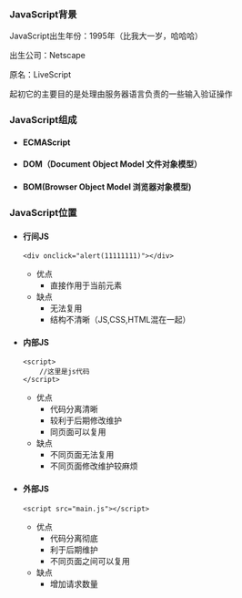 ### JavaScript背景

JavaScript出生年份：1995年（比我大一岁，哈哈哈）

出生公司：Netscape

原名：LiveScript

起初它的主要目的是处理由服务器语言负责的一些输入验证操作

### JavaScript组成

- #### ECMAScript

- #### DOM（Document Object Model 文件对象模型）

- #### BOM(Browser Object Model 浏览器对象模型)

### JavaScript位置

* #### 行间JS
    
	```
	<div onclick="alert(11111111)"></div>
   ```
	
	* 优点
		* 直接作用于当前元素
	* 缺点
		* 无法复用
		* 结构不清晰（JS,CSS,HTML混在一起）
* #### 内部JS
	```
	<script>
		//这里是js代码
	</script>
	```
	* 优点
		* 代码分离清晰
		* 较利于后期修改维护
		* 同页面可以复用
	* 缺点
		* 不同页面无法复用
		* 不同页面修改维护较麻烦
* #### 外部JS
    ```
	<script src="main.js"></script>
	```
	* 优点
		* 代码分离彻底
		* 利于后期维护
		* 不同页面之间可以复用
	* 缺点
		* 增加请求数量

	
